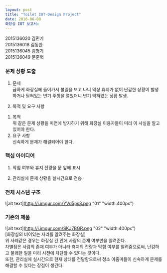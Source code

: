 ```yaml
---
layout: post
title: "Toilet IOT-Design Project"
date: 2016-06-08
화장실 IOT 보고서:
---
```

2015136020 김민기<br />2015136018 김동완<br />2015136045 김형기<br />2015136049 문준혁<br />


### 문제 상황 도출


1. 문제<br />
급하게 화장실에 들어가서 볼일을 보고 나니 막상 휴지가 없어 난감한 상황이 발생하거나
닫혀있는 변기 뚜껑을 열었더니 변기 막혀있는 상황 발생.

2. 목적 및 요구 사항<br />
1) 목적<br />
위 같은 문제 상황을 미연에 방지하기 위해 화장실 이용자들이 미리 이 사실을 알고 있어야 한다.<br />
2) 요구 사항<br />
신속하게 문제가 해결되어야 한다.<br />



### 핵심 아이디어

1. 막힘 여부와 휴지 잔량을 문 앞에 표시<br />

2. 관리실에 문제 상황을 실시간으로 전송<br />




### 전체 시스템 구조

![alt text](http://i.imgur.com/YVd5ps8.png "01" "width:400px")


### 기존의 제품

![alt text](http://i.imgur.com/SKJ7BGR.png "02" "width:400px")<br />
[화장실의 비어있는 자리를 알려주는 화장실]<br />
위 사례같은 경우는 화장실 칸 안에 사람의 존재 여부만을 알려준다.<br />
차별점은 사람의 존재 여부가 아니라 휴지의 잔량과 막힘 여부를 알려줌으로써, 난감하고 불쾌한 일을 미리 사전에 차단할 수 있다는 것이다.<br />
또한, 관리실에 실시간으로 현재 상태를 전달함으로써 청소 아줌마들이 신속하게 문제를 해결할 수 있다는 장점이 생긴다.
